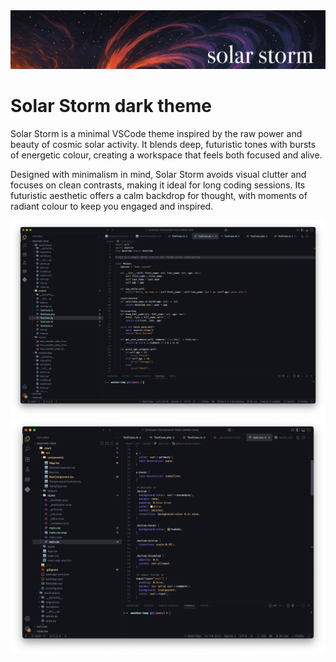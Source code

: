 <img src="solar-storm.png" />

# Solar Storm dark theme
 
Solar Storm is a minimal VSCode theme inspired by the raw power and beauty of cosmic solar activity. It blends deep, futuristic tones with bursts of energetic colour, creating a workspace that feels both focused and alive. 

Designed with minimalism in mind, Solar Storm avoids visual clutter and focuses on clean contrasts, making it ideal for long coding sessions. Its futuristic aesthetic offers a calm backdrop for thought, with moments of radiant colour to keep you engaged and inspired.

<img src="https://raw.githubusercontent.com/james-gulland/solar-storm-vscode-theme/main/screenshot-py.png" />
<img src="https://raw.githubusercontent.com/james-gulland/solar-storm-vscode-theme/main/screenshot-css.png" />
